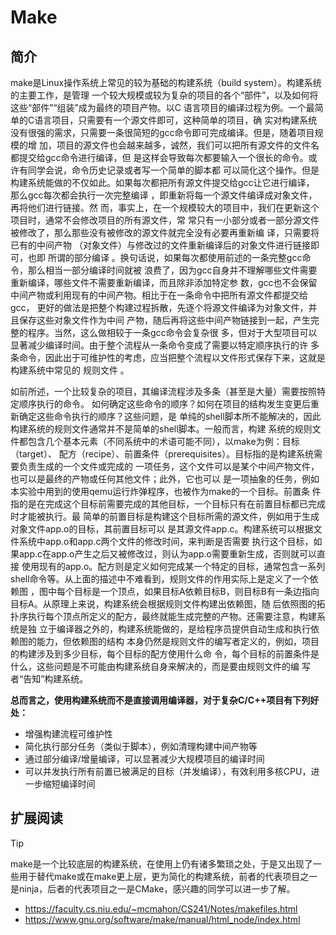 # Make

<!-- toc -->

## 简介

make是Linux操作系统上常见的较为基础的构建系统（build system）。构建系统的主要工作，是管理
一个较大规模或较为复杂的项目的各个“部件”，以及如何将这些“部件”“组装”成为最终的项目产物。以C
语言项目的编译过程为例。一个最简单的C语言项目，只需要有一个源文件即可，这种简单的项目，确
实对构建系统没有很强的需求，只需要一条很简短的gcc命令即可完成编译。但是，随着项目规模的增
加，项目的源文件也会越来越多，诚然，我们可以把所有源文件的文件名都提交给gcc命令进行编译，但
是这样会导致每次都要输入一个很长的命令。或许有同学会说，命令历史记录或者写一个简单的脚本都
可以简化这个操作。但是构建系统能做的不仅如此。如果每次都把所有源文件提交给gcc让它进行编译，
那么gcc每次都会执行一次完整编译 ，即重新将每一个源文件编译成对象文件，再将他们进行链接。然
而，事实上，在一个规模较大的项目中，我们在更新这个项目时，通常不会修改项目的所有源文件，常
常只有一小部分或者一部分源文件被修改了，那么那些没有被修改的源文件就完全没有必要再重新编
译，只需要将已有的中间产物 （对象文件）与修改过的文件重新编译后的对象文件进行链接即可，也即
所谓的部分编译 。换句话说，如果每次都使用前述的一条完整gcc命令，那么相当一部分编译时间就被
浪费了，因为gcc自身并不理解哪些文件需要重新编译，哪些文件不需要重新编译，而且除非添加特定参
数，gcc也不会保留中间产物或利用现有的中间产物。相比于在一条命令中把所有源文件都提交给gcc，
更好的做法是把整个构建过程拆散，先逐个将源文件编译为对象文件，并且保存这些对象文件作为中间
产物，随后再将这些中间产物链接到一起，产生完整的程序。当然，这么做相较于一条gcc命令会复杂很
多，但对于大型项目可以显著减少编译时间。由于整个流程从一条命令变成了需要以特定顺序执行的许
多条命令，因此出于可维护性的考虑，应当把整个流程以文件形式保存下来，这就是构建系统中常见的
规则文件 。

如前所述，一个比较复杂的项目，其编译流程涉及多条（甚至是大量）需要按照特定顺序执行的命令。
如何确定这些命令的顺序？如何在项目的结构发生变更后重新确定这些命令执行的顺序？这些问题，是
单纯的shell脚本所不能解决的，因此构建系统的规则文件通常并不是简单的shell脚本。一般而言，构建
系统的规则文件都包含几个基本元素（不同系统中的术语可能不同），以make为例：目标（target）、
配方（recipe）、前置条件（prerequisites）。目标指的是构建系统需要负责生成的一个文件或完成的
一项任务，这个文件可以是某个中间产物文件，也可以是最终的产物或任何其他文件；此外，它也可以
是一项抽象的任务，例如本实验中用到的使用qemu运行炸弹程序，也被作为make的一个目标。前置条
件指的是在完成这个目标前需要完成的其他目标，一个目标只有在前置目标都已完成时才能被执行。最
简单的前置目标是构建这个目标所需的源文件，例如用于生成对象文件app.o的目标，其前置目标可以
是其源文件app.c。构建系统可以根据文件系统中app.o和app.c两个文件的修改时间，来判断是否需要
执行这个目标，如果app.c在app.o产生之后又被修改过，则认为app.o需要重新生成，否则就可以直接
使用现有的app.o。配方则是定义如何完成某一个特定的目标，通常包含一系列shell命令等。从上面的描述中不难看到，规则文件的作用实际上是定义了一个依赖图 ，图中每个目标是一个顶点，如果目标A依赖目标B，则目标B有一条边指向目标A。从原理上来说，构建系统会根据规则文件构建出依赖图，随
后依照图的拓扑序执行每个顶点所定义的配方，最终就能生成完整的产物。还需要注意，构建系统是独
立于编译器之外的，构建系统能做的，是给程序员提供自动生成和执行依赖图的能力，但依赖图的结构
本身仍然是规则文件的编写者定义的，例如，项目的构建涉及到多少目标，每个目标的配方使用什么命
令，每个目标的前置条件是什么，这些问题是不可能由构建系统自身来解决的，而是要由规则文件的编
写者“告知”构建系统。

**总而言之，使用构建系统而不是直接调用编译器，对于复杂C/C++项目有下列好处：**

- 增强构建流程可维护性
- 简化执行部分任务（类似于脚本），例如清理构建中间产物等
- 通过部分编译/增量编译，可以显著减少大规模项目的编译时间
- 可以并发执行所有前置已被满足的目标（并发编译），有效利用多核CPU，进一步缩短编译时间

## 扩展阅读

> [!TIP]
> make是一个比较底层的构建系统，在使用上仍有诸多繁琐之处，于是又出现了一些用于替代make或在make更上层，更为简化的构建系统，前者的代表项目之一是ninja，后者的代表项目之一是CMake，感兴趣的同学可以进一步了解。

- <https://faculty.cs.niu.edu/~mcmahon/CS241/Notes/makefiles.html>
- <https://www.gnu.org/software/make/manual/html_node/index.html>
